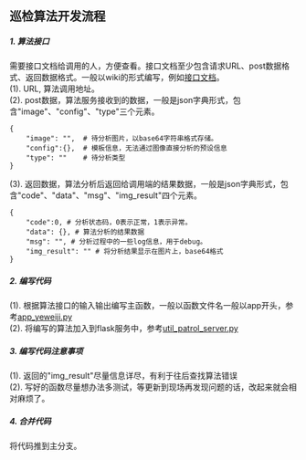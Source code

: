 ## 巡检算法开发流程

##### 1. 算法接口
需要接口文档给调用的人，方便查看。接口文档至少包含请求URL、post数据格式、返回数据格式。一般以wiki的形式编写，例如[接口文档](https://git.utapp.cn/xunshi-ai/json-http-interface/-/wikis/%E6%99%BA%E8%83%BD%E5%B7%A1%E6%A3%80-%E5%88%80%E9%97%B8%E5%88%86%E5%90%88%E7%8A%B6%E6%80%81%E5%88%A4%E6%96%AD-%E6%97%A0%E9%85%8D%E7%BD%AE)。  
(1). URL, 算法调用地址。  
(2). post数据，算法服务接收到的数据，一般是json字典形式，包含"image"、"config"、"type"三个元素。
```
{
    "image": "",  # 待分析图片，以base64字符串格式存储。
    "config":{},  # 模板信息，无法通过图像直接分析的预设信息
    "type": ""    # 待分析类型
}
```
(3). 返回数据，算法分析后返回给调用端的结果数据，一般是json字典形式，包含"code"、"data"、"msg"、"img_result"四个元素。
```
{
    "code":0, # 分析状态码，0表示正常，1表示异常。
    "data": {}, # 算法分析的结果数据
    "msg": "", # 分析过程中的一些log信息，用于debug。
    "img_result": "" # 将分析结果显示在图片上，base64格式
}

```
##### 2. 编写代码
(1). 根据算法接口的输入输出编写主函数，一般以函数文件名一般以app开头，参考[app_yeweiji.py](https://git.utapp.cn/yuanhui/patrol_ai/-/blob/main/python_codes/app_yeweiji.py)  
(2). 将编写的算法加入到flask服务中，参考[util_patrol_server.py](https://git.utapp.cn/yuanhui/patrol_ai/-/blob/main/python_codes/util_patrol_server.py)
##### 3. 编写代码注意事项
(1). 返回的"img_result"尽量信息详尽，有利于往后查找算法错误  
(2). 写好的函数尽量想办法多测试，等更新到现场再发现问题的话，改起来就会相对麻烦了。
##### 4. 合并代码
将代码推到主分支。

